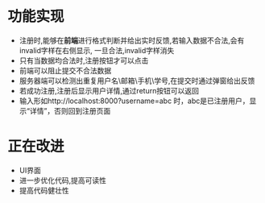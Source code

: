 # 功能实现

- 注册时,能够在**前端**进行格式判断并给出实时反馈,若输入数据不合法,会有invalid字样在右侧显示,
  一旦合法,invalid字样消失
- 只有当数据均合法时,注册按钮才可以点击
- 前端可以阻止提交不合法数据
- 服务器端可以检测出重复用户名\邮箱\手机\学号,在提交时通过弹窗给出反馈
- 若成功注册,注册后显示用户详情,通过return按钮可以返回
- 输入形如http://localhost:8000?username=abc 时，abc是已注册用户，显示“详情”，否则回到注册页面

# 正在改进

- UI界面
- 进一步优化代码,提高可读性
- 提高代码健壮性